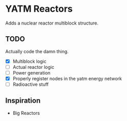 # YATM Reactors

Adds a nuclear reactor multiblock structure.

## TODO

Actually code the damn thing.

* [x] Multiblock logic
* [ ] Actual reactor logic
* [ ] Power generation
* [x] Properly register nodes in the yatm energy network
* [ ] Radioactive stuff

## Inspiration

* Big Reactors
